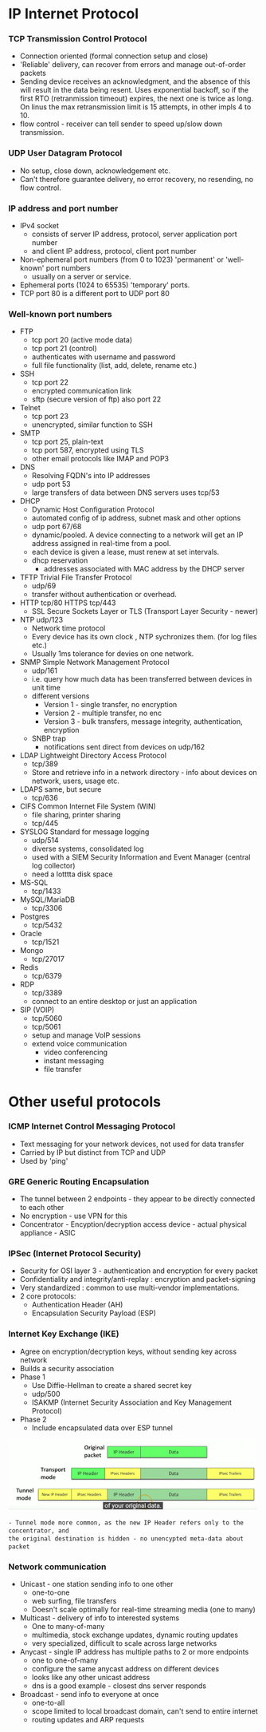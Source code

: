 # IP Internet Protocol

### TCP Transmission Control Protocol
- Connection oriented (formal connection setup and close)
- 'Reliable' delivery, can recover from errors and manage out-of-order packets
- Sending device receives an acknowledgment, and the absence of this will result in the data being resent. Uses exponential backoff, so if the first RTO (retranmission timeout) expires, the next one is twice as long. On linus the max retransmission limit is 15 attempts, in other impls 4 to 10.
- flow control - receiver can tell sender to speed up/slow down transmission.

### UDP User Datagram Protocol
- No setup, close down, acknowledgement etc. 
- Can't therefore guarantee delivery, no error recovery, no resending, no flow control.

### IP address and port number
- IPv4 socket
    - consists of server IP address, protocol, server application port number
    - and client IP address, protocol, client port number
- Non-ephemeral port numbers (from 0 to 1023) 'permanent' or 'well-known' port numbers
    - usually on a server or service.
- Ephemeral ports (1024 to 65535) 'temporary' ports.
- TCP port 80 is a different port to UDP port 80

### Well-known port numbers
- FTP 
    - tcp port 20 (active mode data)
    - tcp port 21 (control)
    - authenticates with username and password
    - full file functionality (list, add, delete, rename etc.)
- SSH
    - tcp port 22
    - encrypted communication link
    - sftp (secure version of ftp) also port 22
- Telnet
    - tcp port 23
    - unencrypted, similar function to SSH
- SMTP
    - tcp port 25, plain-text
    - tcp port 587, encrypted using TLS
    - other email protocols like IMAP and POP3
- DNS
    - Resolving FQDN's into IP addresses
    - udp port 53
    - large transfers of data between DNS servers uses tcp/53
- DHCP
    - Dynamic Host Configuration Protocol
    - automated config of ip address, subnet mask and other options
    - udp port 67/68
    - dynamic/pooled. A device connecting to a network will get an IP address assigned in real-time from a pool. 
    - each device is given a lease, must renew at set intervals.
    - dhcp reservation
        - addresses associated with MAC address by the DHCP server
- TFTP Trivial File Transfer Protocol
    - udp/69
    - transfer without authentication or overhead.
- HTTP tcp/80 HTTPS tcp/443
    - SSL Secure Sockets Layer or TLS (Transport Layer Security - newer)
- NTP udp/123
    - Network time protocol
    - Every device has its own clock , NTP sychronizes them. (for log files etc.)
    - Usually 1ms tolerance for devies on one network.
- SNMP Simple Network Management Protocol
    - udp/161 
    - i.e. query how much data has been transferred between devices in unit time
    - different versions 
        - Version 1 - single transfer, no encryption
        - Version 2 - multiple transfer, no enc
        - Version 3 - bulk transfers, message integrity, authentication, encryption
    - SNBP trap 
        - notifications sent direct from devices on udp/162
- LDAP Lightweight Directory Access Protocol
    - tcp/389
    - Store and retrieve info in a network directory - info about devices on network, users, usage etc.
- LDAPS same, but secure 
    - tcp/636
- CIFS Common Internet File System (WIN)
    - file sharing, printer sharing 
    - tcp/445
- SYSLOG Standard for message logging
    - udp/514
    - diverse systems, consolidated log
    - used with a SIEM Security Information and Event Manager (central log collector)
    - need a lotttta disk space
- MS-SQL 
    - tcp/1433
- MySQL/MariaDB
    - tcp/3306
- Postgres
    - tcp/5432
- Oracle
    - tcp/1521
- Mongo
    - tcp/27017
- Redis
    - tcp/6379
- RDP
    - tcp/3389
    - connect to an entire desktop or just an application
- SIP (VOIP)
    - tcp/5060
    - tcp/5061
    - setup and manage VoIP sessions
    - extend voice communication
        - video conferencing
        - instant messaging
        - file transfer
         

# Other useful protocols

### ICMP Internet Control Messaging Protocol

- Text messaging for your network devices, not used for data transfer
- Carried by IP but distinct from TCP and UDP
- Used by 'ping'

### GRE Generic Routing Encapsulation

- The tunnel between 2 endpoints - they appear to be directly connected to each other
- No encryption - use VPN for this
- Concentrator - Encyption/decryption access device - actual physical appliance - ASIC

### IPSec (Internet Protocol Security)

- Security for OSI layer 3 - authentication and encryption for every packet
- Confidentiality and integrity/anti-replay : encryption and packet-signing
- Very standardized : common to use multi-vendor implementations.
- 2 core protocols:
    - Authentication Header (AH)
    - Encapsulation Security Payload (ESP)

### Internet Key Exchange (IKE)

- Agree on encryption/decryption keys, without sending key across network
- Builds a security association
- Phase 1 
    - Use Diffie-Hellman to create a shared secret key
    - udp/500
    - ISAKMP (Internet Security Association and Key Management Protocol)
- Phase 2
    - Include encapsulated data over ESP tunnel

![tunnel modes](assets/ipsec_modes.png)

    - Tunnel mode more common, as the new IP Header refers only to the concentrator, and
    the original destination is hidden - no unencypted meta-data about packet

### Network communication

- Unicast - one station sending info to one other
    - one-to-one
    - web surfing, file transfers
    - Doesn't scale optimally for real-time streaming media (one to many)
- Multicast - delivery of info to interested systems
    - One to many-of-many
    - multimedia, stock exchange updates, dynamic routing updates
    - very specialized, difficult to scale across large networks
- Anycast - single IP address has multiple paths to 2 or more endpoints
    - one to one-of-many
    - configure the same anycast address on different devices
    - looks like any other unicast address
    - dns is a good example - closest dns server responds
- Broadcast - send info to everyone at once
    - one-to-all
    - scope limited to local broadcast domain, can't send to entire internet
    - routing updates and ARP requests







